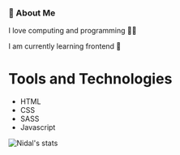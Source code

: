 ### 💫 About Me

I love computing and programming 👨‍💻

I am currently learning frontend 🎨

# Tools and Technologies
  - HTML
  - CSS
  - SASS
  - Javascript

![Nidal's stats](https://github-readme-stats.vercel.app/api?username=nidaaldev&show_icons=true)
